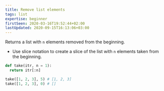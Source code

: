 ```yaml
---
title: Remove list elements
tags: list
expertise: beginner
firstSeen: 2020-03-16T19:52:44+02:00
lastUpdated: 2020-09-15T16:13:06+03:00
---
```


Returns a list with `n` elements removed from the beginning.

- Use slice notation to create a slice of the list with `n` elements taken from the beginning.

```py
def take(itr, n = 1):
  return itr[:n]
```

```py
take([1, 2, 3], 5) # [1, 2, 3]
take([1, 2, 3], 0) # []
```
